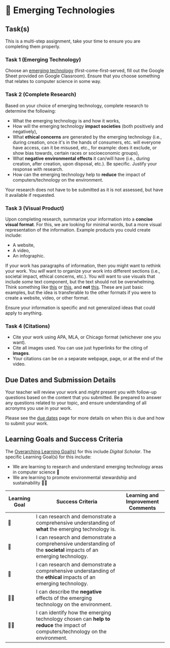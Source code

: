 # &#x1F4D7; Emerging Technologies

## Task(s)

This is a multi-step assignment, take your time to ensure you are completing them properly.



### Task 1 (Emerging Technology)

Choose an [emerging technology](http://en.wikipedia.org/wiki/List_of_emerging_technologies) (first-come-first-served, fill out the Google Sheet provided on Google Classroom).  Ensure that you choose something that relates to computer science in some way.



### Task 2 (Complete Research)

Based on your choice of emerging technology, complete research to determine the following:
* What the emerging technology is and how it works,
* How will the emerging technology **impact societies** (both positively and negatively),
* What **ethical concerns** are generated by the emerging technology (i.e., during creation, once it's in the hands of consumers, etc. will everyone have access, can it be misused, etc., for example: does it exclude, or show bias towards, certain races or socioeconomic groups),
* What **negative environmental effects** it can/will have (i.e., during creation, after creation, upon disposal, etc.). Be specific. Justify your response with research.
* How can the emerging technology help to **reduce** the impact of computers/technology on the environment.

Your research does not have to be submitted as it is not assessed, but have it available if requested.



### Task 3 (Visual Product)

Upon completing research, summarize your information into a **concise visual format**.  For this, we are looking for minimal words, but a more visual representation of the information.  Example products you could create include:
* A website,
* A video,
* An infographic.

If your work has paragraphs of information, then you might want to rethink your work. You _will_ want to organize your work into different sections (i.e., societal impact, ethical concerns, etc.). You will want to use visuals that include _some_ text component, but the text should not be overwhelming. Think something like [this](https://www.spinxdigital.com/blog/wp-content/uploads/2019/05/Infographic-Example-2.jpg) or [this](https://venngage-wordpress.s3.amazonaws.com/uploads/2018/10/web-analytics-report.png), and **not** [this](https://iabse.org/Portals/iabse/Documents/Bulletin/Press%20Release/OPA_2021_SP_Eco%20rubber%20Seismic%20Isolation%20Foundation%20Systems%20A%20Sustainable%20Solution%20for%20the%20New%20Zealand%20Context.pdf?ver=BFFKxm_X9vsZJs8D6q4BOg%3d%3d). These are just basic examples, but the idea is transferable to the other formats if you were to create a website, video, or other format.

Ensure your information is specific and not generalized ideas that could apply to anything.



### Task 4 (Citations)

* Cite your work using APA, MLA, or Chicago format (whichever one you want).  
* Cite all images used.  You can use just hyperlinks for the citing of **images**.
* Your citations can be on a separate webpage, page, or at the end of the video.



## Due Dates and Submission Details

Your teacher will review your work and _might_ present you with follow-up questions based on the content that you submitted.  Be prepared to answer any questions related to your topic, and ensure understanding of all acronyms you use in your work.

Please see the [due dates](./Due-Dates-and-Submission-Details) page for more details on when this is due and how to submit your work.



## Learning Goals and Success Criteria

The [Overarching Learning Goal(s)](./images/ICS3U.jpg) for this include _Digital Scholar_.
The specific Learning Goal(s) for this include:
* We are learning to research and understand emerging technology areas in computer science &#x1F4D7;
* We are learning to promote environmental stewardship and sustainability &#x1F4D7;&#x1F4D7;

| Learning Goal | Success Criteria  | Learning and Improvement Comments |
| ------------- | ----------------- | --------------------------------- |
| &#x1F4D7; | I can research and demonstrate a comprehensive understanding of **what** the emerging technology is. | |
| &#x1F4D7; | I can research and demonstrate a comprehensive understanding of the **societal** impacts of an emerging technology. | |
| &#x1F4D7; | I can research and demonstrate a comprehensive understanding of the **ethical** impacts of an emerging technology. | |
| &#x1F4D7;&#x1F4D7; | I can describe the **negative** effects of the emerging technology on the environment. | |
| &#x1F4D7;&#x1F4D7; | I can identify how the emerging technology chosen can **help to reduce** the impact of computers/technology on the environment. | |
